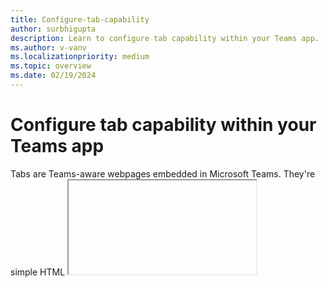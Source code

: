 ```yaml
---
title: Configure-tab-capability
author: surbhigupta
description: Learn to configure tab capability within your Teams app.
ms.author: v-vanv
ms.localizationpriority: medium
ms.topic: overview
ms.date: 02/19/2024
---
```


# Configure tab capability within your Teams app

Tabs are Teams-aware webpages embedded in Microsoft Teams. They're simple HTML <iframe> tags that point to domains declared in the app manifest and can be added as part of a channel inside a team, group chat, or personal app for an individual user. You can include custom tabs with your app to embed your own web content in Teams or add Teams-specific functionality to your web content. Learn more from [Build tabs for Teams](../tabs/what-are-tabs.md).

## Prerequisites

To configure a tab as additional capability, make sure:

* You have a Teams application and its manifest.
* You have a Microsoft 365 account to test the application.

Before starting, we recommend you to create and go through a tab app with Teams Toolkit. To create a Tab app with Teams Toolkit, see [Tab app with Teams Toolkit](create-new-project.md).

## Add a tab Teams app

The following are the steps to configure the Tab capability:

1. Configure Tab capability in Teams application manifest. (to be linked).
1. Setup local debug environment. (to be linked).
1. Move the application to Azure. (to be linked).

If you prefer to create a server-side tab app, you don't need to update your folder structure, debug profile, or bicep infrastructure. Simply adding new routes to the tab page in your bot service and updating Teams application manifest. However, this document assumes that you're adding a client-side tab app.

For a complete example, see [Hello World Bot with Tab](https://github.com/OfficeDev/TeamsFx-Samples/tree/main/hello-world-bot-with-tab).

### Configure bot capability in Teams application manifest

1. To configure your tab within a group or channel, or personal scope in your Teams application manifest appPackage/manifest.json, follow these examples: Examples:

```JSON
  "staticTabs": [
      {
          "entityId": "index",
          "name": "Personal Tab",
          "contentUrl": "${{TAB_ENDPOINT}}/index.html#/tab",
          "websiteUrl": "${{TAB_ENDPOINT}}/index.html#/tab",
          "scopes": [
              "personal"
          ]
      }
  ],
```

```JSON
  "configurableTabs": [
      {
          "configurationUrl": "${{TAB_ENDPOINT}}/index.html#/config",
          "canUpdateConfiguration": true,
          "scopes": [
              "team",
              "groupchat"
          ]
      }
  ],
```

1. Add your tab domain to the validDomains field. Example:

```JSON
"validDomains": [
    "${{TAB_DOMAIN}}"
],
```

`TAB_ENDPOINT` and `TAB_DOMAIN` are built-in variables of Teams Toolkit. They'll be replaced with the true endpoint in runtime based on your current environment(local, dev, etc.).

### Setup local debug environment in Visual Studio Code

1. To begin, bring your tab app code into your project. If you do not have one, you can create a new Tab app project with Teams Toolkit and copy the source code to into your current project. For example, your folder structure look like:

```yml
    .
    |-- appPackage/
    |-- env/
    |-- infra/
    |-- tab/            <!--tab app source code-->
    |   |-- src/
    |   |   |-- app.ts
    |   |-- package.json
    |-- index.ts        <!--your current source code-->
    |-- package.json
    |-- teamsapp.yml
```

We recommend to reorganizing the folder structure as follows:

```yml
    .
    |-- appPackage/
    |-- infra/
    |-- tab/           <!--tab app source code-->
    |   |-- src/
    |   |   |-- app.ts
    |   |-- package.json
    |-- bot/            <!--move your current source code to a new sub folder-->
    |   |-- index.ts
    |   |-- package.json
    |-- teamsapp.yml
```

Also remember to update your teamsapp.yml and teamsapp.local.yml to align with the folder structure. For example

```json
    deploy:
      # Run npm command
      - uses: cli/runNpmCommand
        with:
          args: install --no-audit
          workingDirectory: ./bot
```

1. To configure the debug profile for your new tab project, add the following section to your tasks.json. You can find a complete example [here](https://github.com/OfficeDev/TeamsFx-Samples/tree/dev/hello-world-bot-with-tab/.vscode).

```json
{
    "label": "Start application",
    "dependsOn": [
        "Start bot",
        "Start frontend"
    ]
},
{
    "label": "Start bot",
    "type": "shell",
    "command": "npm run dev:teamsfx",
    "isBackground": true,
    "options": {
        "cwd": "${workspaceFolder}/bot"
    },
    "problemMatcher": {
        "pattern": [
            {
                "regexp": "^.*$",
                "file": 0,
                "location": 1,
                "message": 2
            }
        ],
        "background": {
            "activeOnStart": true,
            "beginsPattern": "[nodemon] starting",
            "endsPattern": "restify listening to|Bot/ME service listening at|[nodemon] app crashed"
        }
    }
},
{
    "label": "Start frontend",
    "type": "shell",
    "command": "npm run dev:teamsfx",
    "isBackground": true,
    "options": {
        "cwd": "${workspaceFolder}/tab"
    },
    "problemMatcher": {
        "pattern": {
            "regexp": "^.*$",
            "file": 0,
            "location": 1,
            "message": 2
        },
        "background": {
            "activeOnStart": true,
            "beginsPattern": ".*",
            "endsPattern": "Compiled|Failed|compiled|failed"
        }
    }
}
```

1. Update the `teamsapp.local.yml` file and add new actions. These actions enables your tab project to work seamlessly with Teams Toolkit.

```json
provision:
  - uses: script # Set TAB_DOMAIN for local launch
    name: Set TAB_DOMAIN for local launch
    with:
      run: echo "::set-output TAB_DOMAIN=localhost:53000"
  - uses: script # Set TAB_ENDPOINT for local launch
    name: Set TAB_ENDPOINT for local launch
    with:
      run: echo "::set-output TAB_ENDPOINT=https://localhost:53000"
deploy:
  - uses: devTool/install # Install development tool(s)
    with:
      devCert:
        trust: true
    writeToEnvironmentFile: # Write the information of installed development tool(s) into environment file for the specified environment variable(s).
      sslCertFile: SSL_CRT_FILE
      sslKeyFile: SSL_KEY_FILE

  - uses: cli/runNpmCommand # Run npm command
    with:
      args: install --no-audit
      workingDirectory: ./tab

  - uses: file/createOrUpdateEnvironmentFile # Generate runtime environment variables for tab
    with:
      target: ./tab/.localConfigs
      envs:
        BROWSER: none
        HTTPS: true
        PORT: 53000
        SSL_CRT_FILE: ${{SSL_CRT_FILE}}
        SSL_KEY_FILE: ${{SSL_KEY_FILE}}
```

1. Once you've configured your project and updated the necessary files, you can try local debugging with Visual Studio Code. This allows you to test and troubleshoot your tab app before deploying it to Teams.

### Move the application to Azure

If you prefer to create a server-side tab app, you don't need to update your bicep files or Azure infrastructure. Your tab app can be hosted in the same Azure App Service as your bot. However, this document assumes that you're adding a client-side tab app.

1. Add the following snippet to your bicep file to provision an Azure Storage Account for your tab app.

```json
@maxLength(20)
@minLength(4)
param resourceBaseName string
param storageSku string
param storageName string = resourceBaseName
param location string = resourceGroup().location

// Azure Storage that hosts your static web site
resource storage 'Microsoft.Storage/storageAccounts@2021-06-01' = {
  kind: 'StorageV2'
  location: location
  name: storageName
  properties: {
    supportsHttpsTrafficOnly: true
  }
  sku: {
    name: storageSku
  }
}
var siteDomain = replace(replace(storage.properties.primaryEndpoints.web, 'https://', ''), '/', '')

output TAB_AZURE_STORAGE_RESOURCE_ID string = storage.id // used in deploy stage
output TAB_DOMAIN string = siteDomain
output TAB_ENDPOINT string = 'https://${siteDomain}'
```

1. Additionally, make sure to update the `azure.parameters.json` file to ensure that necessary parameters are set correctly.

```json
{
  "$schema": "https://schema.management.azure.com/schemas/2015-01-01/deploymentParameters.json#",
  "contentVersion": "1.0.0.0",
  "parameters": {
    "resourceBaseName": {
      "value": "helloworld${{RESOURCE_SUFFIX}}"
    },
    "storageSku": {
      "value": "Standard_LRS"
    },
    ...
  }
}
```

1. To host your tab app in Azure Storage, you'll need to enable the static website feature for the storage account. Add the following action in your `teamsapp.yml` file.

```json
provision:
  - uses: azureStorage/enableStaticWebsite
    with:
      storageResourceId: ${{TAB_AZURE_STORAGE_RESOURCE_ID}}
      indexPage: index.html
      errorPage: error.html
```

1. Run `Teams: Provision` command in Visual Studio Code to apply the bicep to Azure.
1. To automate the build and deployment of your tab app, add the following build and deploy action to your `teamsapp.yml` file.

```json
  - uses: cli/runNpmCommand # Run npm command
    with:
      args: install
      workingDirectory: ./tab
  - uses: cli/runNpmCommand # Run npm command
    with:
      args: run build
      workingDirectory: ./tab
  # Deploy bits to Azure Storage Static Website
  - uses: azureStorage/deploy
    with:
      workingDirectory: tab
      # Deploy base folder
      artifactFolder: build
      # The resource id of the cloud resource to be deployed to. This key will be generated by arm/deploy action automatically. You can replace it with your existing Azure Resource id or add it to your environment variable file.
      resourceId: ${{TAB_AZURE_STORAGE_RESOURCE_ID}}
```

1. Run `Teams: Deploy` command in Visual Studio Code to deploy your Tab app code to Azure.

1. Open the `Run and Debug Activity Panel` and select `Launch Remote (Edge)` or `Launch Remote (Chrome)`. Press F5 to preview your Teams app.

## See also

* [Add authentication and make a Graph API call](add-single-sign-on.md)
* [Set up CI/CD pipelines](use-CICD-template.md)
* [Call a backend API](https://github.com/OfficeDev/TeamsFx/wiki/How-to-integrate-Azure-Functions-with-your-Teams-app)
